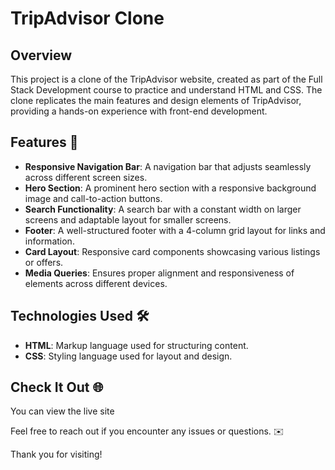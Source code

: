 # TripAdvisor Clone 

## Overview

This project is a clone of the TripAdvisor website, created as part of the Full Stack Development course to practice and understand HTML and CSS. The clone replicates the main features and design elements of TripAdvisor, providing a hands-on experience with front-end development.

## Features 🚀

- **Responsive Navigation Bar**: A navigation bar that adjusts seamlessly across different screen sizes.
- **Hero Section**: A prominent hero section with a responsive background image and call-to-action buttons.
- **Search Functionality**: A search bar with a constant width on larger screens and adaptable layout for smaller screens.
- **Footer**: A well-structured footer with a 4-column grid layout for links and information.
- **Card Layout**: Responsive card components showcasing various listings or offers.
- **Media Queries**: Ensures proper alignment and responsiveness of elements across different devices.

## Technologies Used 🛠️

- **HTML**: Markup language used for structuring content.
- **CSS**: Styling language used for layout and design.

## Check It Out 🌐

You can view the live site 

Feel free to reach out if you encounter any issues or questions. ✉️

Thank you for visiting!
